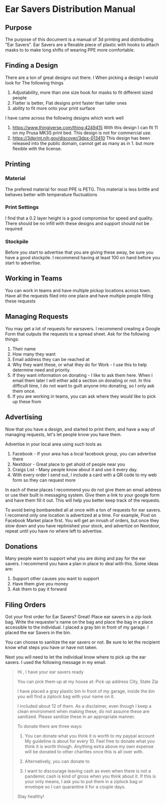 Ear Savers Distribution Manual
===============================

Purpose
-----------
The purpose of this document is a manual of 3d printing and distributing "Ear Savers". Ear Savers are a flexable piece of plastic with hooks to attach masks
to to make long shifts of wearing PPE more comfortable.

Finding a Design
----------------------
There are a ton of great designs out there. I When picking a design I would look for The following things
1. Adjustability, more than one size hook for masks to fit different sized people
2. Flatter is better, Flat designs print faster than taller ones
3. ability to fit more onto your print surface

I have came across the following designs which work well
1. https://www.thingiverse.com/thing:4249415 With this design I can fit 11 on my Prusa MK3S print bed. This design is not for commercial use.
2. https://3dprint.nih.gov/discover/3dpx-013410 This design has been released into the public domain, cannot get as many as in 1. but more flexible with the license.

Printing
-----------------
### Material
The prefered material for most PPE is PETG. This material is less brittle and behaves better with temperature fluctuations

### Print Settings
I find that a 0.2 layer height is a good compromise for speed and quality. There should be no infill with these designs and support should not be required

### Stockpile
Before you start to advertise that you are giving these away, be sure you have a good stockpile. 
I recommend having at least 100 on hand before you start to advertise.

Working in Teams
-----------------
You can work in teams and have multiple pickup locations across town. Have all the requests filed into one place and have multiple people filling these requests

Managing Requests
---------------------
You may get a lot of requests for earsavers. I recommend creating a Google Form that outputs the requests to a spread sheet. Ask for the following things:
1. Their name
2. How many they want
3. Email address they can be reached at
4. Why they want these, or what they do for Work - I use this to help determine need and priority. 
5. If they want information on donating - I like to ask them here. When I email them later I will either add a section on donating or not. In this difficult time, I do not want to guilt anyone into donating, so I only ask them once.
6. If you are working in teams, you can ask where they would like to pick up these from

Advertising
-----------
Now that you have a design, and started to print them, and have a way of managing requests, let's let people know you have them.

Advertise in your local area using such tools as
1. Facebook - If your area has a local facebook group, you can advertise there
2. Nextdoor - Great place to get ahold of people near you
3. Craigs List - Many people know about it and use it every day.
4. With every order I send out, I include a card with a QR code to my web form so they can request more

In each of these places I recommend you do not give them an email address or use their built in messaging system. 
Give them a link to your google form and have them fill it out. This will help you better keep track of the requests.

To avoid being bombareded all at once with a ton of requests for ear savers. I recomend only one location is advertized at a time. For example, Post on Facebook Market place first. You will get an inrush of orders, but once they slow down and you have replinished your stock, and advertize on Nextdoor, repeat until you have no where left to advertise.

Donations
----------
Many people want to support what you are doing and pay for the ear savers. I recommend you have a plan in place to deal with this. Some ideas are:
1. Support other causes you want to support
2. Have them give you money
3. Ask them to pay it forward

Filing Orders
-------------
Got your first order for Ear Savers? Great! Place ear savers in a zip-lock bag. Write the requester's name on the bag and place the bag in a place accessible to the individual.
I placed a gray bin in front of my garage. I placed the ear Savers in the bin.

You can choose to sanitize the ear savers or not. Be sure to let the recipient know what steps you have or have not taken.

Next you will need to let the individual know where to pick up the ear savers. I used the following message in my email.

> Hi <Name>, I have your ear savers ready
>
> You can pick them up at my house at:
> Pick up address
> City, State Zip
>
> I have placed a gray plastic bin in front of my garage, inside the bin you will find a ziplock bag with your name on it.
>
> I included about 12 of them. As a disclaimer, even though I keep a clean environment when making these, do not assume these are sanitized. Please sanitize these in an appropriate manner.
>
> To donate there are three ways:
>
> 1) You can donate what you think it is worth to my paypal account <paypal account> My guideline is about <Reasonable amount> for every 10. Feel free to donate what you think it is worth though. Anything extra above my own expense will be donated to other charities once this is all over with.
>
> 2) Alternatively, you can donate to <Cause you want to support>
>
> 3) I want to discourage leaving cash as even when there is not a pandemic cash is kind of gross when you think about it. If this is your only means, I ask you to put them in a ziplock bag or envelope so I can quarantine it for a couple days.
>
> Stay healthy!
